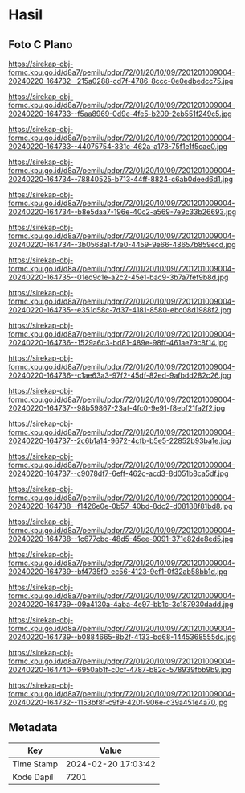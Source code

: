 # Hasil

## Foto C Plano

https://sirekap-obj-formc.kpu.go.id/d8a7/pemilu/pdpr/72/01/20/10/09/7201201009004-20240220-164732--215a0288-cd7f-4786-8ccc-0e0edbedcc75.jpg

https://sirekap-obj-formc.kpu.go.id/d8a7/pemilu/pdpr/72/01/20/10/09/7201201009004-20240220-164733--f5aa8969-0d9e-4fe5-b209-2eb551f249c5.jpg

https://sirekap-obj-formc.kpu.go.id/d8a7/pemilu/pdpr/72/01/20/10/09/7201201009004-20240220-164733--44075754-331c-462a-a178-75f1e1f5cae0.jpg

https://sirekap-obj-formc.kpu.go.id/d8a7/pemilu/pdpr/72/01/20/10/09/7201201009004-20240220-164734--78840525-b713-44ff-8824-c6ab0deed6d1.jpg

https://sirekap-obj-formc.kpu.go.id/d8a7/pemilu/pdpr/72/01/20/10/09/7201201009004-20240220-164734--b8e5daa7-196e-40c2-a569-7e9c33b26693.jpg

https://sirekap-obj-formc.kpu.go.id/d8a7/pemilu/pdpr/72/01/20/10/09/7201201009004-20240220-164734--3b0568a1-f7e0-4459-9e66-48657b859ecd.jpg

https://sirekap-obj-formc.kpu.go.id/d8a7/pemilu/pdpr/72/01/20/10/09/7201201009004-20240220-164735--01ed9c1e-a2c2-45e1-bac9-3b7a7fef9b8d.jpg

https://sirekap-obj-formc.kpu.go.id/d8a7/pemilu/pdpr/72/01/20/10/09/7201201009004-20240220-164735--e351d58c-7d37-4181-8580-ebc08d1988f2.jpg

https://sirekap-obj-formc.kpu.go.id/d8a7/pemilu/pdpr/72/01/20/10/09/7201201009004-20240220-164736--1529a6c3-bd81-489e-98ff-461ae79c8f14.jpg

https://sirekap-obj-formc.kpu.go.id/d8a7/pemilu/pdpr/72/01/20/10/09/7201201009004-20240220-164736--c1ae63a3-97f2-45df-82ed-9afbdd282c26.jpg

https://sirekap-obj-formc.kpu.go.id/d8a7/pemilu/pdpr/72/01/20/10/09/7201201009004-20240220-164737--98b59867-23af-4fc0-9e91-f8ebf21fa2f2.jpg

https://sirekap-obj-formc.kpu.go.id/d8a7/pemilu/pdpr/72/01/20/10/09/7201201009004-20240220-164737--2c6b1a14-9672-4cfb-b5e5-22852b93ba1e.jpg

https://sirekap-obj-formc.kpu.go.id/d8a7/pemilu/pdpr/72/01/20/10/09/7201201009004-20240220-164737--c9078df7-6eff-462c-acd3-8d051b8ca5df.jpg

https://sirekap-obj-formc.kpu.go.id/d8a7/pemilu/pdpr/72/01/20/10/09/7201201009004-20240220-164738--f1426e0e-0b57-40bd-8dc2-d08188f81bd8.jpg

https://sirekap-obj-formc.kpu.go.id/d8a7/pemilu/pdpr/72/01/20/10/09/7201201009004-20240220-164738--1c677cbc-48d5-45ee-9091-371e82de8ed5.jpg

https://sirekap-obj-formc.kpu.go.id/d8a7/pemilu/pdpr/72/01/20/10/09/7201201009004-20240220-164739--bf4735f0-ec56-4123-9ef1-0f32ab58bb1d.jpg

https://sirekap-obj-formc.kpu.go.id/d8a7/pemilu/pdpr/72/01/20/10/09/7201201009004-20240220-164739--09a4130a-4aba-4e97-bb1c-3c187930dadd.jpg

https://sirekap-obj-formc.kpu.go.id/d8a7/pemilu/pdpr/72/01/20/10/09/7201201009004-20240220-164739--b0884665-8b2f-4133-bd68-1445368555dc.jpg

https://sirekap-obj-formc.kpu.go.id/d8a7/pemilu/pdpr/72/01/20/10/09/7201201009004-20240220-164740--6950ab1f-c0cf-4787-b82c-578939fbb9b9.jpg

https://sirekap-obj-formc.kpu.go.id/d8a7/pemilu/pdpr/72/01/20/10/09/7201201009004-20240220-164732--1153bf8f-c9f9-420f-906e-c39a451e4a70.jpg


## Metadata

| Key        | Value               |
| ---------- | ------------------- |
| Time Stamp | 2024-02-20 17:03:42 |
| Kode Dapil | 7201                |



